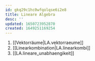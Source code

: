 ```yaml
---
id: gkq29c1hc0wfqolqse6i2e8
title: Lineare Algebra
desc: ''
updated: 1650723952870
created: 1649251169254
---
```



1. [[Vektorräume|LA.vektorraeume]]
2. [[Linearkombination|LA.linearkombi]]
3. [[LA.lineare_unabhaengikeit]]
